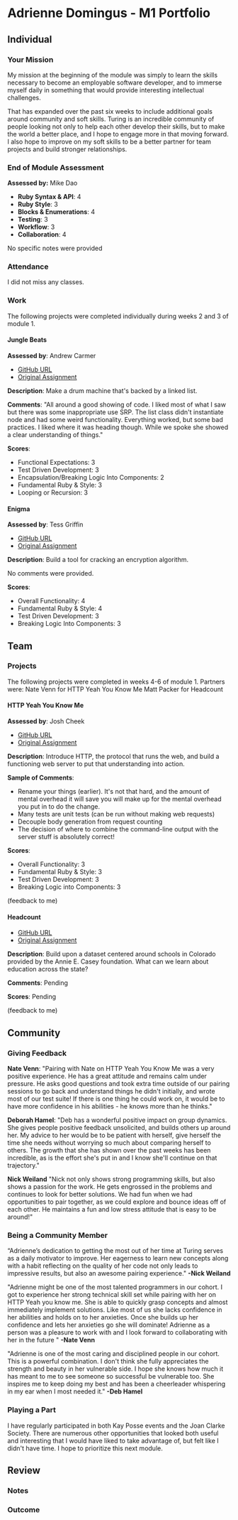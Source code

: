# Adrienne Domingus - M1 Portfolio

## Individual

### Your Mission

My mission at the beginning of the module was simply to learn the skills necessary to become an employable software developer, and to immerse myself daily in something that would provide interesting intellectual challenges.

That has expanded over the past six weeks to include additional goals around community and soft skills. Turing is an incredible community of people looking not only to help each other develop their skills, but to make the world a better place, and I hope to engage more in that moving forward. I also hope to improve on my soft skills to be a better partner for team projects and build stronger relationships.

### End of Module Assessment

**Assessed by:** Mike Dao

* **Ruby Syntax & API**: 4
* **Ruby Style**: 3
* **Blocks & Enumerations**: 4
* **Testing**: 3
* **Workflow**: 3
* **Collaboration**: 4

No specific notes were provided

### Attendance

I did not miss any classes.

### Work

The following projects were completed individually during weeks 2 and 3 of module 1.

#### Jungle Beats

**Assessed by**: Andrew Carmer

* [GitHub URL](https://github.com/adriennedomingus/jungle_beats)
* [Original Assignment](https://github.com/turingschool/curriculum/blob/master/source/projects/jungle_beat.markdown)

**Description**: Make a drum machine that's backed by a linked list.

**Comments**:
"All around a good showing of code. I liked most of what I saw but there was some inappropriate use SRP. The list class didn't instantiate node and had some weird functionality. Everything worked, but some bad practices. I liked where it was heading though. While we spoke she showed a clear understanding of things."

**Scores**:
* Functional Expectations: 3
* Test Driven Development: 3
* Encapsulation/Breaking Logic Into Components: 2
* Fundamental Ruby & Style: 3
* Looping or Recursion: 3

#### Enigma

**Assessed by**: Tess Griffin

* [GitHub URL](https://github.com/adriennedomingus/enigma)
* [Original Assignment](https://github.com/turingschool/curriculum/blob/master/source/projects/enigma.markdown)

**Description**: Build a tool for cracking an encryption algorithm.

No comments were provided.

**Scores**:
* Overall Functionality: 4
* Fundamental Ruby & Style: 4
* Test Driven Development: 3
* Breaking Logic Into Components: 3

## Team

### Projects

The following projects were completed in weeks 4-6 of module 1.
Partners were:
Nate Venn for HTTP Yeah You Know Me
Matt Packer for Headcount

#### HTTP Yeah You Know Me

**Assessed by**: Josh Cheek

* [GitHub URL](https://github.com/adriennedomingus/http_yeah_you_know_me)
* [Original Assignment](https://github.com/turingschool/curriculum/blob/master/source/projects/http_yeah_you_know_me.markdown)

**Description**: Introduce HTTP, the protocol that runs the web, and build a functioning web server to put that understanding into action.

**Sample of Comments**:
* Rename your things (earlier). It's not that hard, and the amount of mental overhead it will save you will make up for the mental overhead you put in to do the change.
* Many tests are unit tests (can be run without making web requests)
* Decouple body generation from request counting
* The decision of where to combine the command-line output with the server stuff is absolutely correct!

**Scores**:
* Overall Functionality: 3
* Fundamental Ruby & Style: 3
* Test Driven Development: 3
* Breaking Logic into Components: 3

(feedback to me)

#### Headcount

* [GitHub URL](https://github.com/adriennedomingus/headcount)
* [Original Assignment](https://github.com/turingschool/curriculum/blob/master/source/projects/headcount.markdown)

**Description**: Build upon a dataset centered around schools in Colorado provided by the Annie E. Casey foundation. What can we learn about education across the state?

**Comments**:
Pending

**Scores**:
Pending

(feedback to me)

## Community

### Giving Feedback

**Nate Venn**: "Pairing with Nate on HTTP Yeah You Know Me was a very positive experience. He has a great attitude and remains calm under pressure. He asks good questions and took extra time outside of our pairing sessions to go back and understand things he didn't initially, and wrote most of our test suite! If there is one thing he could work on, it would be to have more confidence in his abilities - he knows more than he thinks."

**Deborah Hamel**: "Deb has a wonderful positive impact on group dynamics. She gives people positive feedback unsolicited, and builds others up around her. My advice to her would be to be patient with herself, give herself the time she needs without worrying so much about comparing herself to others. The growth that she has shown over the past weeks has been incredible, as is the effort she's put in and I know she'll continue on that trajectory."

**Nick Weiland** "Nick not only shows strong programming skills, but also shows a passion for the work. He gets engrossed in the problems and continues to look for better solutions. We had fun when we had opportunities to pair together, as we could explore and bounce ideas off of each other. He maintains a fun and low stress attitude that is easy to be around!"

### Being a Community Member

“Adrienne’s dedication to getting the most out of her time at Turing serves as a daily motivator to improve. Her eagerness to learn new concepts along with a habit reflecting on the quality of her code not only leads to impressive results, but also an awesome pairing experience." **-Nick Weiland**

"Adrienne might be one of the most talented programmers in our cohort. I got to experience her strong technical skill set while pairing with her on HTTP Yeah you know me. She is able to quickly grasp concepts and almost immediately implement solutions. Like most of us she lacks confidence in her abilities and holds on to her anxieties. Once she builds up her confidence and lets her anxieties go she will dominate! Adrienne as a person  was a pleasure to work with and I look forward to collaborating with her in the future " **-Nate Venn**

"Adrienne is one of the most caring and disciplined people in our cohort. This is a powerful combination. I don't think she fully appreciates the strength and beauty in her vulnerable side. I hope she knows how much it has meant to me to see someone so successful be vulnerable too. She inspires me to keep doing my best and has been a cheerleader whispering in my ear when I most needed it." **-Deb Hamel**

### Playing a Part

I have regularly participated in both Kay Posse events and the Joan Clarke Society. There are numerous other opportunities that looked both useful and interesting that I would have liked to take advantage of, but felt like I didn't have time. I hope to prioritize this next module.

## Review


### Notes



### Outcome
